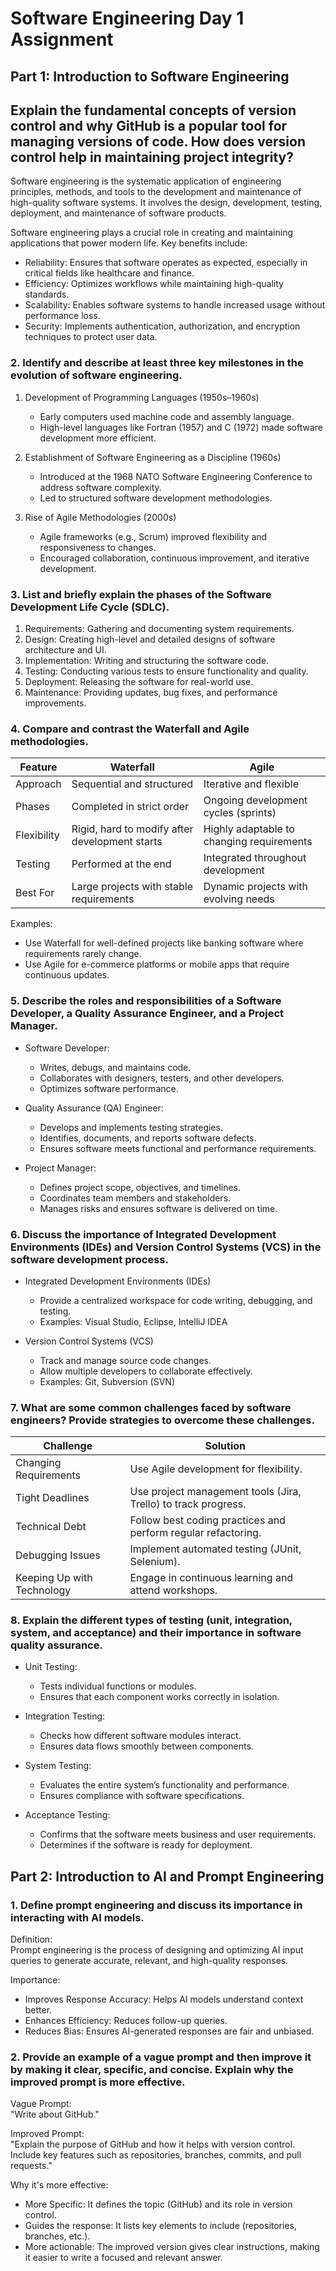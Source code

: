 # Software Engineering Day 1 Assignment

## Part 1: Introduction to Software Engineering  
## Explain the fundamental concepts of version control and why GitHub is a popular tool for managing versions of code. How does version control help in maintaining project integrity?

Software engineering is the systematic application of engineering principles, methods, and tools to the development and maintenance of high-quality software systems. It involves the design, development, testing, deployment, and maintenance of software products.  

Software engineering plays a crucial role in creating and maintaining applications that power modern life. Key benefits include:  
- Reliability: Ensures that software operates as expected, especially in critical fields like healthcare and finance.  
- Efficiency: Optimizes workflows while maintaining high-quality standards.  
- Scalability: Enables software systems to handle increased usage without performance loss.  
- Security: Implements authentication, authorization, and encryption techniques to protect user data.  

### 2. Identify and describe at least three key milestones in the evolution of software engineering.  

1. Development of Programming Languages (1950s–1960s)  
   - Early computers used machine code and assembly language.  
   - High-level languages like Fortran (1957) and C (1972) made software development more efficient.  

2. Establishment of Software Engineering as a Discipline (1960s)  
   - Introduced at the 1968 NATO Software Engineering Conference to address software complexity.  
   - Led to structured software development methodologies.  

3. Rise of Agile Methodologies (2000s)  
   - Agile frameworks (e.g., Scrum) improved flexibility and responsiveness to changes.  
   - Encouraged collaboration, continuous improvement, and iterative development.  

### 3. List and briefly explain the phases of the Software Development Life Cycle (SDLC).  

1. Requirements: Gathering and documenting system requirements.  
2. Design: Creating high-level and detailed designs of software architecture and UI.  
3. Implementation: Writing and structuring the software code.  
4. Testing: Conducting various tests to ensure functionality and quality.  
5. Deployment: Releasing the software for real-world use.  
6. Maintenance: Providing updates, bug fixes, and performance improvements.  

### 4. Compare and contrast the Waterfall and Agile methodologies.  

| Feature         | Waterfall                           | Agile                                |
|---------------|---------------------------------|----------------------------------|
| Approach  | Sequential and structured       | Iterative and flexible          |
| Phases    | Completed in strict order       | Ongoing development cycles (sprints) |
| Flexibility | Rigid, hard to modify after development starts | Highly adaptable to changing requirements |
| Testing   | Performed at the end           | Integrated throughout development |
| Best For  | Large projects with stable requirements | Dynamic projects with evolving needs |

Examples:  
- Use Waterfall for well-defined projects like banking software where requirements rarely change.  
- Use Agile for e-commerce platforms or mobile apps that require continuous updates.  

### 5. Describe the roles and responsibilities of a Software Developer, a Quality Assurance Engineer, and a Project Manager.  

- Software Developer:  
  - Writes, debugs, and maintains code.  
  - Collaborates with designers, testers, and other developers.  
  - Optimizes software performance.  

- Quality Assurance (QA) Engineer:  
  - Develops and implements testing strategies.  
  - Identifies, documents, and reports software defects.  
  - Ensures software meets functional and performance requirements.  

- Project Manager:  
  - Defines project scope, objectives, and timelines.  
  - Coordinates team members and stakeholders.  
  - Manages risks and ensures software is delivered on time.  

### 6. Discuss the importance of Integrated Development Environments (IDEs) and Version Control Systems (VCS) in the software development process.  

- Integrated Development Environments (IDEs)  
  - Provide a centralized workspace for code writing, debugging, and testing.  
  - Examples: Visual Studio, Eclipse, IntelliJ IDEA  

- Version Control Systems (VCS)  
  - Track and manage source code changes.  
  - Allow multiple developers to collaborate effectively.  
  - Examples: Git, Subversion (SVN)  

### 7. What are some common challenges faced by software engineers? Provide strategies to overcome these challenges.  

| Challenge              | Solution                                  |
|-----------------------|-----------------------------------------|
| Changing Requirements | Use Agile development for flexibility. |
| Tight Deadlines | Use project management tools (Jira, Trello) to track progress. |
| Technical Debt | Follow best coding practices and perform regular refactoring. |
| Debugging Issues | Implement automated testing (JUnit, Selenium). |
| Keeping Up with Technology | Engage in continuous learning and attend workshops. |

### 8. Explain the different types of testing (unit, integration, system, and acceptance) and their importance in software quality assurance.  

- Unit Testing:  
  - Tests individual functions or modules.  
  - Ensures that each component works correctly in isolation.  

- Integration Testing:  
  - Checks how different software modules interact.  
  - Ensures data flows smoothly between components.  

- System Testing:  
  - Evaluates the entire system’s functionality and performance.  
  - Ensures compliance with software specifications.  

- Acceptance Testing:  
  - Confirms that the software meets business and user requirements.  
  - Determines if the software is ready for deployment.  

## Part 2: Introduction to AI and Prompt Engineering  

### 1. Define prompt engineering and discuss its importance in interacting with AI models.  

Definition:  
Prompt engineering is the process of designing and optimizing AI input queries to generate accurate, relevant, and high-quality responses.  

Importance:  
- Improves Response Accuracy: Helps AI models understand context better.  
- Enhances Efficiency: Reduces follow-up queries.  
- Reduces Bias: Ensures AI-generated responses are fair and unbiased.  

### 2. Provide an example of a vague prompt and then improve it by making it clear, specific, and concise. Explain why the improved prompt is more effective.  

Vague Prompt:  
"Write about GitHub."  

Improved Prompt:  
"Explain the purpose of GitHub and how it helps with version control. Include key features such as repositories, branches, commits, and pull requests."  

Why it's more effective:  
- More Specific: It defines the topic (GitHub) and its role in version control.  
- Guides the response: It lists key elements to include (repositories, branches, etc.).  
- More actionable: The improved version gives clear instructions, making it easier to write a focused and relevant answer.



